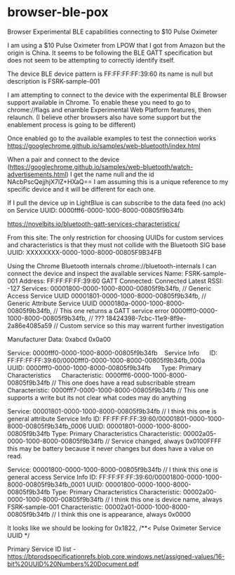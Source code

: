 # browser-ble-pox
 
Browser Experimental BLE capabilities connecting to $10 Pulse Oximeter

I am using a $10 Pulse Oximeter from LPOW that I got from Amazon but the origin is China.  It seems to be following the BLE GATT specification but does not seem to be attempting to correctly identify itself.  

The device BLE device pattern is FF:FF:FF:FF:39:60 its name is null but description is FSRK-sample-001

I am attempting to connect to the device with the experimental BLE Browser support available in Chrome.  To enable these you need to go to chrome://flags and enamble Experimental Web Platform features, then relaunch.  (I believe other browsers also have some support but the enablement process is going to be different)

Once enabled go to the available examples to test the connection works 
https://googlechrome.github.io/samples/web-bluetooth/index.html

When a pair and connect to the device (https://googlechrome.github.io/samples/web-bluetooth/watch-advertisements.html) I get the name null and the id NAcbPscQejjhjX7lZ+HXaQ== I am assuming this is a unique reference to my specific device and it will be different for each one.

If I pull the device up in LightBlue is can subscribe to the data feed (no ack) on Service UUID: 0000fff6-0000-1000-8000-00805f9b34fb


https://novelbits.io/bluetooth-gatt-services-characteristics/

From this site:
The only restriction for choosing UUIDs for custom services and characteristics is that they must not collide with the Bluetooth SIG base UUID: XXXXXXXX-0000-1000-8000-00805F9B34FB

Using the Chrome Bluetooth internals chrome://bluetooth-internals I can connect the device and inspect the available services
Name: FSRK-sample-001
Address: FF:FF:FF:FF:39:60
GATT Connected:
Connected
Latest RSSI: -127
Services:
00001800-0000-1000-8000-00805f9b34fb, // Generic Access Service UUID
00001801-0000-1000-8000-00805f9b34fb, // Generic Attribute Service UUID
0000180a-0000-1000-8000-00805f9b34fb, // This one returns a GATT service error
0000fff0-0000-1000-8000-00805f9b34fb, // ???
18424398-7cbc-11e9-8f9e-2a86e4085a59  // Custom service so this may warrent further investigation 

Manufacturer Data:
0xabcd 0x0a00

Service: 0000fff0-0000-1000-8000-00805f9b34fb
&nbsp;&nbsp; Service Info
&nbsp;&nbsp;&nbsp;&nbsp; ID: FF:FF:FF:FF:39:60/0000fff0-0000-1000-8000-00805f9b34fb_000a
&nbsp;&nbsp;&nbsp;&nbsp; UUID: 0000fff0-0000-1000-8000-00805f9b34fb
&nbsp;&nbsp;&nbsp;&nbsp; Type: Primary
&nbsp;&nbsp; Characteristics
&nbsp;&nbsp;&nbsp;&nbsp; Characteristic: 0000fff6-0000-1000-8000-00805f9b34fb  // This one does have a read subscribable stream 
&nbsp;&nbsp;&nbsp;&nbsp; Characteristic: 0000fff7-0000-1000-8000-00805f9b34fb  // This one supports a write but its not clear what codes may do anything

Service: 00001801-0000-1000-8000-00805f9b34fb  // I think this one is general attribute 
  Service Info
    ID: FF:FF:FF:FF:39:60/00001801-0000-1000-8000-00805f9b34fb_0006
    UUID: 00001801-0000-1000-8000-00805f9b34fb
    Type: Primary
  Characteristics
    Characteristic: 00002a05-0000-1000-8000-00805f9b34fb  // Service changed, always 0x0100FFFF this may be battery because it never changes but does have a value on read.

Service: 00001800-0000-1000-8000-00805f9b34fb  // I think this one is general access 
  Service Info
    ID: FF:FF:FF:FF:39:60/00001800-0000-1000-8000-00805f9b34fb_0001
    UUID: 00001800-0000-1000-8000-00805f9b34fb
    Type: Primary
  Characteristics
    Characteristic: 00002a00-0000-1000-8000-00805f9b34fb  // I think this one is device name, always FSRK-sample-001
    Characteristic: 00002a01-0000-1000-8000-00805f9b34fb  // I think this one is appearance, always 0x0000 


It looks like we should be looking for 0x1822, /**< Pulse Oximeter Service UUID */


Primary Service ID list - https://btprodspecificationrefs.blob.core.windows.net/assigned-values/16-bit%20UUID%20Numbers%20Document.pdf


